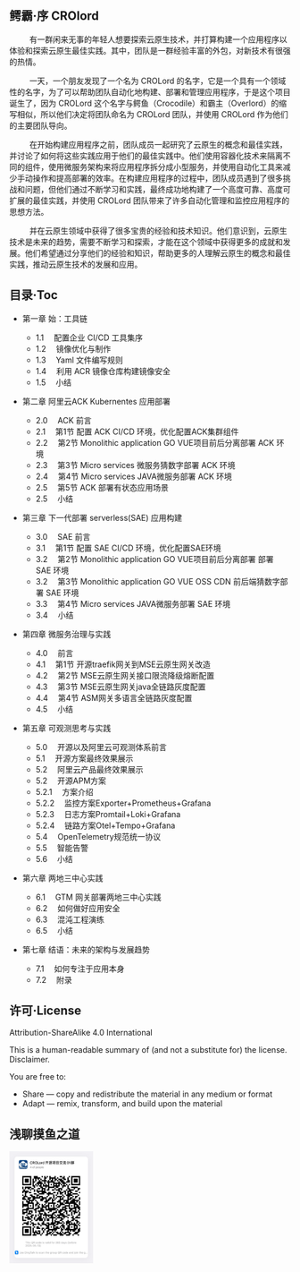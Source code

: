 ## 鳄霸·序 CROlord

&emsp;  &emsp; 有一群闲来无事的年轻人想要探索云原生技术，并打算构建一个应用程序以体验和探索云原生最佳实践。其中，团队是一群经验丰富的外包，对新技术有很强的热情。

&emsp;  &emsp; 一天，一个朋友发现了一个名为 CROLord 的名字，它是一个具有一个领域性的名字，为了可以帮助团队自动化地构建、部署和管理应用程序，于是这个项目诞生了，因为 CROLord 这个名字与鳄鱼（Crocodile）和霸主（Overlord）的缩写相似，所以他们决定将团队命名为 CROLord 团队，并使用 CROLord 作为他们的主要团队导向。

&emsp;  &emsp; 在开始构建应用程序之前，团队成员一起研究了云原生的概念和最佳实践，并讨论了如何将这些实践应用于他们的最佳实践中。他们使用容器化技术来隔离不同的组件，使用微服务架构来将应用程序拆分成小型服务，并使用自动化工具来减少手动操作和提高部署的效率。在构建应用程序的过程中，团队成员遇到了很多挑战和问题，但他们通过不断学习和实践，最终成功地构建了一个高度可靠、高度可扩展的最佳实践，并使用 CROLord 团队带来了许多自动化管理和监控应用程序的思想方法。

&emsp;  &emsp; 并在云原生领域中获得了很多宝贵的经验和技术知识。他们意识到，云原生技术是未来的趋势，需要不断学习和探索，才能在这个领域中获得更多的成就和发展。他们希望通过分享他们的经验和知识，帮助更多的人理解云原生的概念和最佳实践，推动云原生技术的发展和应用。

## 目录·Toc

- 第一章 始：工具链

  - 1.1 &emsp;配置企业 CI/CD 工具集序
  - 1.2 &emsp;镜像优化与制作
  - 1.3 &emsp;Yaml 文件编写规则
  - 1.4 &emsp;利用 ACR 镜像仓库构建镜像安全
  - 1.5 &emsp;小结
- 第二章 阿里云ACK Kubernentes 应用部署

  - 2.0 &emsp;ACK 前言
  - 2.1 &emsp;第1节 配置 ACK CI/CD 环境，优化配置ACK集群组件
  - 2.2 &emsp;第2节 Monolithic application GO VUE项目前后分离部署 ACK 环境
  - 2.3 &emsp;第3节 Micro services 微服务猜数字部署 ACK 环境
  - 2.4 &emsp;第4节 Micro services JAVA微服务部署 ACK 环境
  - 2.5 &emsp;第5节 ACK 部署有状态应用场景
  - 2.5 &emsp;小结
- 第三章 下一代部署 serverless(SAE) 应用构建

  - 3.0 &emsp;SAE 前言
  - 3.1 &emsp;第1节 配置 SAE CI/CD 环境，优化配置SAE环境
  - 3.2 &emsp;第2节 Monolithic application GO VUE项目前后分离部署 部署 SAE 环境
  - 3.2 &emsp;第3节 Monolithic application GO VUE OSS CDN 前后端猜数字部署 SAE 环境
  - 3.3 &emsp;第4节 Micro services JAVA微服务部署 SAE 环境
  - 3.4 &emsp;小结
- 第四章 微服务治理与实践

  - 4.0 &emsp;前言
  - 4.1 &emsp;第1节 开源traefik网关到MSE云原生网关改造
  - 4.2 &emsp;第2节 MSE云原生网关接口限流降级熔断配置
  - 4.3 &emsp;第3节 MSE云原生网关java全链路灰度配置
  - 4.4 &emsp;第4节 ASM网关多语言全链路灰度配置
  - 4.5 &emsp;小结
- 第五章 可观测思考与实践

  - 5.0 &emsp;开源以及阿里云可观测体系前言
  - 5.1 &emsp;开源方案最终效果展示
  - 5.2 &emsp;阿里云产品最终效果展示
  - 5.2 &emsp;开源APM方案
  - 5.2.1 &emsp;方案介绍
  - 5.2.2 &emsp;监控方案Exporter+Prometheus+Grafana
  - 5.2.3 &emsp;日志方案Promtail+Loki+Grafana
  - 5.2.4 &emsp;链路方案Otel+Tempo+Grafana
  - 5.4 &emsp;OpenTelemetry规范统一协议
  - 5.5 &emsp;智能告警
  - 5.6 &emsp;小结
- 第六章 两地三中心实践

  - 6.1 &emsp;GTM 网关部署两地三中心实践
  - 6.2 &emsp;如何做好应用安全
  - 6.3 &emsp;混沌工程演练
  - 6.5 &emsp;小结
- 第七章 结语：未来的架构与发展趋势

  - 7.1 &emsp;如何专注于应用本身
  - 7.2 &emsp;附录

## 许可·License

Attribution-ShareAlike 4.0 International

This is a human-readable summary of (and not a substitute for) the license. Disclaimer.

You are free to:

- Share — copy and redistribute the material in any medium or format
- Adapt — remix, transform, and build upon the material

## 浅聊摸鱼之道

<div style="display: flex; flex-direction: row;">
    <img src="resource/images/img.png" alt="Description 1" width="150" height="200" style="margin-right: 10px;">
</div>
